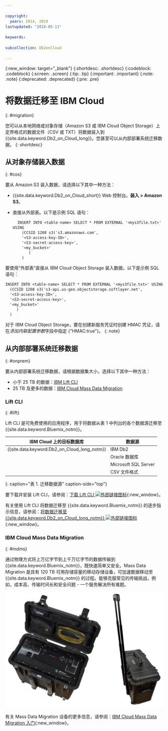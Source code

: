 ```yaml
---

copyright:
  years: 2014, 2019
lastupdated: "2018-05-11"

keywords: 

subcollection: Db2onCloud

---
```


<!-- Attribute definitions --> 
{:new_window: target="_blank"}
{:shortdesc: .shortdesc}
{:codeblock: .codeblock}
{:screen: .screen}
{:tip: .tip}
{:important: .important}
{:note: .note}
{:deprecated: .deprecated}
{:pre: .pre}

# 将数据迁移至 IBM Cloud
{: #migration}

您可以从本地网络或对象存储（Amazon S3 或 IBM Cloud Object Storage）上定界格式的数据文件（CSV 或 TXT）将数据装入到 {{site.data.keyword.Db2_on_Cloud_long}}。您甚至可以从内部部署系统迁移数据。
{: shortdesc}

## 从对象存储装入数据
{: #cos}

要从 Amazon S3 装入数据，请选择以下其中一种方法：
  * {{site.data.keyword.Db2_on_Cloud_short}} Web 控制台。**装入 > Amazon S3**。 
  * 直接从外部表。以下是示例 SQL 语句：

    ```
      INSERT INTO <table-name> SELECT * FROM EXTERNAL '<mys3file.txt>' USING
        (CCSID 1208 s3('s3.amazonaws.com',
        '<S3-access-key-ID>',
        '<S3-secret-access-key>',
        '<my_bucket>'
           )
        )      
    ```

要使用“外部表”直接从 IBM Cloud Object Storage 装入数据，以下是示例 SQL 语句：

```
INSERT INTO <table-name> SELECT * FROM EXTERNAL '<mys3file.txt>' USING
  (CCSID 1208 s3('s3-api.us-geo.objectstorage.softlayer.net',
  '<S3-access-key-ID>',
  '<S3-secret-access-key>',
  '<my_bucket>'
     )
  )      
```

对于 IBM Cloud Object Storage，要在创建新服务凭证时创建 HMAC 凭证，请在*添加内联配置参数*字段中指定 {"HMAC:true"}。
{: note}

## 从内部部署系统迁移数据
{: #onprem}

要从内部部署系统迁移数据，请根据数据集大小，选择以下其中一种方法：
* 小于 25 TB 的数据：[IBM Lift CLI](#lift)
* 25 TB 及更多的数据：[IBM Cloud Mass Data Migration](#mdms)

### Lift CLI
{: #lift}

Lift CLI 是可免费使用的应用程序，用于将数据从表 1 中列出的各个数据源迁移至 {{site.data.keyword.Bluemix_notm}}。 

| IBM Cloud 上的目标数据库     | 数据源      |
|------------------------------|-------------|
| {{site.data.keyword.Db2_on_Cloud_long_notm}}   | IBM Db2 |
|                              | Oracle 数据库 |
|                              | Microsoft SQL Server |
|                              | CSV 文件格式 |
{: caption="表 1. 迁移数据源" caption-side="top"}

要下载并安装 Lift CLI，请参阅：[下载 Lift CLI ![外部链接图标](../../icons/launch-glyph.svg "外部链接图标")](https://lift.ng.bluemix.net/#download){:new_window}。

有关使用 Lift CLI 将数据迁移至 {{site.data.keyword.Bluemix_notm}} 的逐步指示信息，请参阅：[将数据迁移至 {{site.data.keyword.Db2_on_Cloud_long_notm}} ![外部链接图标](../../icons/launch-glyph.svg "外部链接图标")](https://lift.ng.bluemix.net/#docs){:new_window}。

### IBM Cloud Mass Data Migration
{: #mdms}

通过物理方式将上万亿字节到上千万亿字节的数据传输到 {{site.data.keyword.Bluemix_notm}}，既快速简单又安全。Mass Data Migration 是具有 120 TB 可用存储容量的移动存储设备，可加速数据移动至 {{site.data.keyword.Bluemix_notm}} 的过程。能够克服常见的传输挑战，例如，成本高、传输时间长和安全问题 - 一个服务解决所有难题。

![Mass Data Migration 设备的视图](images/mdms.svg)

有关 Mass Data Migration 设备的更多信息，请参阅：[IBM Cloud Mass Data Migration 入门](/docs/infrastructure/mass-data-migration/index.html#getting-started-with-ibm-cloud-mass-data-migration){:new_window}。

